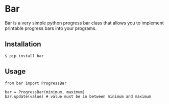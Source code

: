 # Bar

Bar is a very simple python progress bar class that allows you to implement printable progress bars into your programs.

## Installation
`$ pip install bar`

## Usage
```
from bar import ProgressBar

bar = ProgressBar(minimum, maximum)
bar.update(value) # value must be in between minimum and maximum
```
